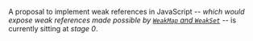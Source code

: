 A proposal to implement weak references in JavaScript _-- which would expose weak references made possible by [`WeakMap` and `WeakSet`][1] --_ is currently sitting at _stage 0_.

[1]: /articles/es6-weakmaps-sets-and-weaksets-in-depth "ES6 WeakMaps, Sets, and WeakSets in Depth"
